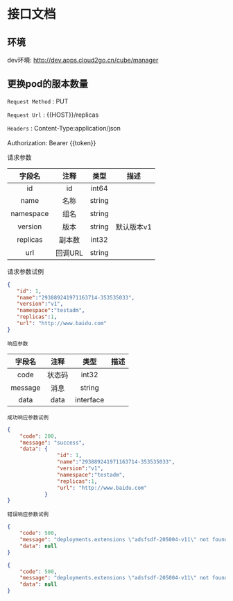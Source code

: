 # 接口文档

## 环境

dev环境: http://dev.apps.cloud2go.cn/cube/manager

## 更换pod的服本数量

`Request Method` : PUT

`Request Url`    : {{HOST}}/replicas

`Headers`        :  Content-Type:application/json </br>                 
                    Authorization: Bearer {{token}}

请求参数

 |字段名|注释|类型|描述|
 |:---:|:---:|:---:|:---:|
 |id|id|int64|| 
 |name|名称|string||
 |namespace|组名|string||
 |version|版本|string|默认版本v1|
 |replicas|副本数|int32||
 |url|回调URL|string||
  
 请求参数试例

 ```json
{
    "id": 1,
	"name":"293889241971163714-353535033",
    "version":"v1",
	"namespace":"testadm",
	"replicas":1,
    "url": "http://www.baidu.com"
}

```

`响应参数`

 |字段名|注释|类型|描述|
 |:---:|:---:|:---:|:---:|
 |code|状态码|int32||
 |message|消息|string||
 |data|data|interface||

`成功响应参数试例`

```json
{
    "code": 200,
    "message": "success",
    "data": {
                "id": 1,
            	"name":"293889241971163714-353535033",
                "version":"v1",
            	"namespace":"testadm",
            	"replicas":1,
                "url": "http://www.baidu.com"
            }
}

```

`错误响应参数试例`

```json
{
    "code": 500,
    "message": "deployments.extensions \"adsfsdf-205004-v11\" not found",
    "data": null
}
```


```json
{
    "code": 500,
    "message": "deployments.extensions \"adsfsdf-205004-v11\" not found",
    "data": null
}
```
